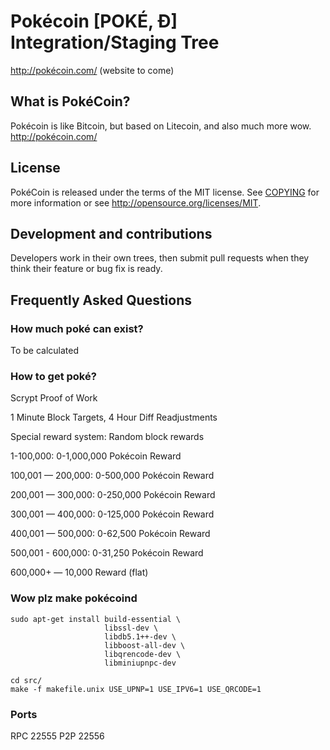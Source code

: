 # Pokécoin [POKÉ, Ð] Integration/Staging Tree
http://pokécoin.com/ (website to come)

## What is PokéCoin?
Pokécoin is like Bitcoin, but based on Litecoin, and also much more wow.
http://pokécoin.com/

## License
PokéCoin is released under the terms of the MIT license. See [COPYING](COPYING)
for more information or see http://opensource.org/licenses/MIT.

## Development and contributions
Developers work in their own trees, then submit pull requests when they think
their feature or bug fix is ready.

## Frequently Asked Questions

### How much poké can exist?
To be calculated

### How to get poké?
Scrypt Proof of Work

1 Minute Block Targets, 4 Hour Diff Readjustments

Special reward system: Random block rewards

1-100,000: 0-1,000,000 Pokécoin Reward

100,001 — 200,000: 0-500,000 Pokécoin Reward

200,001 — 300,000: 0-250,000 Pokécoin Reward

300,001 — 400,000: 0-125,000 Pokécoin Reward

400,001 — 500,000: 0-62,500 Pokécoin Reward

500,001 - 600,000: 0-31,250 Pokécoin Reward

600,000+ — 10,000 Reward (flat)

### Wow plz make pokécoind

    sudo apt-get install build-essential \
                         libssl-dev \
                         libdb5.1++-dev \
                         libboost-all-dev \
                         libqrencode-dev \
                         libminiupnpc-dev

    cd src/
    make -f makefile.unix USE_UPNP=1 USE_IPV6=1 USE_QRCODE=1

### Ports
RPC 22555
P2P 22556
